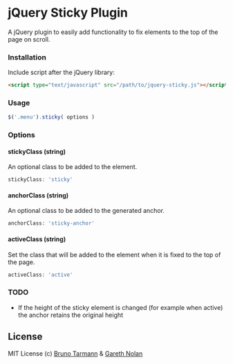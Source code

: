# jQuery Sticky Plugin

A jQuery plugin to easily add functionality to fix elements to the top of the page on scroll.

### Installation

Include script after the jQuery library:

```html
<script type="text/javascript" src="/path/to/jquery-sticky.js"></script>
```

### Usage

```js
$('.menu').sticky( options )
```

### Options

#### stickyClass (string)

An optional class to be added to the element.

```js
stickyClass: 'sticky'
```

#### anchorClass (string)

An optional class to be added to the generated anchor.

```js
anchorClass: 'sticky-anchor'
```

#### activeClass (string)

Set the class that will be added to the element when it is fixed to the top of the page.

```js
activeClass: 'active'
```

### TODO

* If the height of the sticky element is changed (for example when active) the anchor retains the original height

## License

MIT License
(c) [Bruno Tarmann](http://tarmann.com.br) & [Gareth Nolan](http://ie.linkedin.com/in/garethnolan/)